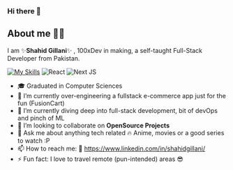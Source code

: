 ### Hi there 👋
## About me 🙋‍♂️
I am ✨**Shahid Gillani**✨ , 100xDev in making, a self-taught Full-Stack Developer from Pakistan.

[![My Skills](https://skills.thijs.gg/icons?i=react,nextjs,typescript,apollo,html,css,bootstrap,materialui,graphql,sass,figma,git,js,jquery,mongodb,mysql,nodejs,tailwind,alpinejs)](https://skills.thijs.gg)
![React](https://img.shields.io/badge/react-%2320232a.svg?style=for-the-badge&logo=react&logoColor=%2361DAFB)
![Next JS](https://img.shields.io/badge/Next-black?style=for-the-badge&logo=next.js&logoColor=white)


- 🎓 Graduated in Computer Sciences
- 🔭 I’m currently over-engineering a fullstack e-commerce app just for the fun (FusionCart)
- 🌱 I’m currently diving deep into full-stack development, bit of devOps and pinch of ML
- 👯 I’m looking to collaborate on **OpenSource Projects**
- 💬 Ask me about anything tech related :fire: Anime, movies or a good series to watch :P
- 📫 How to reach me: :link: https://www.linkedin.com/in/shahidgillani/
- ⚡ Fun fact: I love to travel remote (pun-intended) areas :sunglasses:

<!--
**sibshahz/sibshahz** is a ✨ _special_  repository because its `README.md` (this file) appears on your GitHub profile.

Here are some ideas to get you started:

- 🔭 I’m currently working on ...
- 🌱 I’m currently learning ...
- 👯 I’m looking to collaborate on ...
- 🤔 I’m looking for help with ...
- 💬 Ask me about ...
- 📫 How to reach me: ...
- 😄 Pronouns: ...
- ⚡ Fun fact: ...
-->
